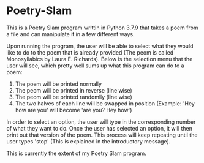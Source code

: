 # Poetry-Slam
 
 This is a Poetry Slam program writtin in Python 3.7.9 that takes a poem from a file and can manipulate it in a few different ways.

 Upon running the program, the user will be able to select what they would like to do to the poem that is already provided (The peom is called Monosyllabics by Laura E. Richards). Below is the selection menu that the user will see, which pretty well sums up what this program can do to a poem:

1. The poem will be printed normally 
2. The peom will be printed in reverse (line wise) 
3. The peom will be printed randomlly (line wise)
4. The two halves of each line will be swapped in position 
   (Example: 'Hey how are you' will become 'are you? Hey how')

In order to select an option, the user will type in the corresponding number of what they want to do. Once the user has selected an option, it will then print out that version of the poem. This process will keep repeating until the user types 'stop' (This is explained in the introductory message).

This is currently the extent of my Poetry Slam program.
